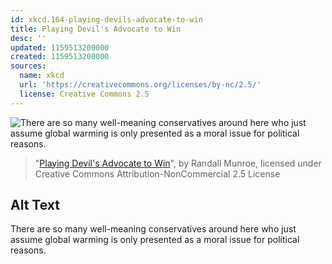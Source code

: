 ```yaml
---
id: xkcd.164-playing-devils-advocate-to-win
title: Playing Devil's Advocate to Win
desc: ''
updated: 1159513200000
created: 1159513200000
sources:
  name: xkcd
  url: 'https://creativecommons.org/licenses/by-nc/2.5/'
  license: Creative Commons 2.5
---
```

![There are so many well-meaning conservatives around here who just assume global warming is only presented as a moral issue for political reasons.](https://imgs.xkcd.com/comics/global_warming.png)
> "[Playing Devil's Advocate to Win](https://xkcd.com/164/)", by Randall Munroe, licensed under Creative Commons Attribution-NonCommercial 2.5 License

## Alt Text
There are so many well-meaning conservatives around here who just assume global warming is only presented as a moral issue for political reasons.
